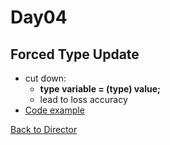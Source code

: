 Day04
===
Forced Type Update
---
* cut down:
  * **type variable = (type) value;**
  * lead to loss accuracy
* [Code example](../Codes/ForcedVariableTest.java)

[Back to Director](https://github.com/WestbrookYuan/Java-Learning/)